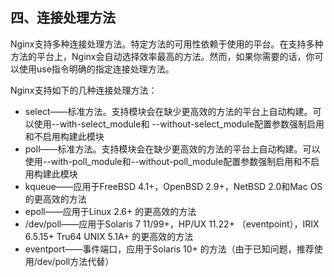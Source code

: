 ## 四、连接处理方法

Nginx支持多种连接处理方法。特定方法的可用性依赖于使用的平台。在支持多种方法的平台上，Nginx会自动选择效率最高的方法。然而，如果你需要的话，你可以使用use指令明确的指定连接处理方法。

Nginx支持如下的几种连接处理方法：

- select——标准方法。支持模块会在缺少更高效的方法的平台上自动构建。可以使用--with-select_module和  --without-select_module配置参数强制启用和不启用构建此模块
- poll——标准方法。支持模块会在缺少更高效的方法的平台上自动构建。可以使用--with-poll_module和--without-poll_module配置参数强制启用和不启用构建此模块
- kqueue——应用于FreeBSD 4.1+，OpenBSD 2.9+，NetBSD 2.0和Mac OS的更高效的方法
- epoll——应用于Linux 2.6+ 的更高效的方法
- /dev/poll——应用于Solaris 7 11/99+，HP/UX 11.22+ （eventpoint），IRIX 6.5.15+ Tru64 UNIX 5.1A+ 的更高效的方法
- eventport——事件端口，应用于Solaris 10+ 的方法（由于已知问题，推荐使用/dev/poll方法代替）